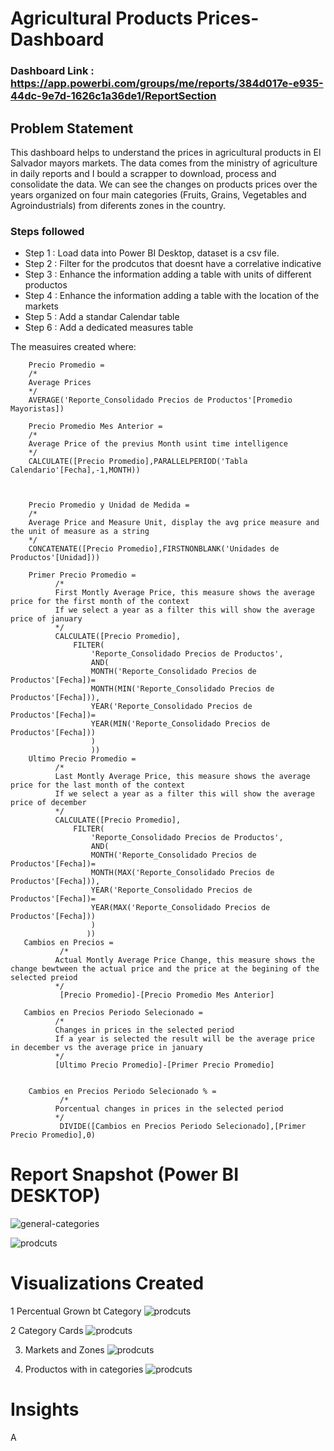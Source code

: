 # Agricultural Products Prices-Dashboard

### Dashboard Link : https://app.powerbi.com/groups/me/reports/384d017e-e935-44dc-9e7d-1626c1a36de1/ReportSection

## Problem Statement

This dashboard helps to understand the prices in agricultural products in El Salvador mayors markets. The data comes from the ministry of agriculture in daily reports and I bould a scrapper to download, process and consolidate the data. We can see the changes on products prices over the years organized on four main categories (Fruits, Grains, Vegetables and Agroindustrials) from diferents zones in the country.

### Steps followed 

- Step 1 : Load data into Power BI Desktop, dataset is a csv file.
- Step 2 : Filter for the prodcutos that doesnt have a correlative indicative
- Step 3 : Enhance the information adding a table with units of different productos
- Step 4 : Enhance the information adding a table with the location of the markets
- Step 5 : Add a standar Calendar table
- Step 6 : Add a dedicated measures table

The measuires created where: 
       
        Precio Promedio = 
        /*
        Average Prices
        */
        AVERAGE('Reporte_Consolidado Precios de Productos'[Promedio Mayoristas])

        Precio Promedio Mes Anterior = 
        /*
        Average Price of the previus Month usint time intelligence
        */
        CALCULATE([Precio Promedio],PARALLELPERIOD('Tabla Calendario'[Fecha],-1,MONTH))
        
        
        
        Precio Promedio y Unidad de Medida = 
        /*
        Average Price and Measure Unit, display the avg price measure and the unit of measure as a string
        */
        CONCATENATE([Precio Promedio],FIRSTNONBLANK('Unidades de Productos'[Unidad])) 
        
        Primer Precio Promedio = 
              /*
              First Montly Average Price, this measure shows the average price for the first month of the context
              If we select a year as a filter this will show the average price of january
              */
              CALCULATE([Precio Promedio],
                  FILTER(
                      'Reporte_Consolidado Precios de Productos',
                      AND(
                      MONTH('Reporte_Consolidado Precios de Productos'[Fecha])=
                      MONTH(MIN('Reporte_Consolidado Precios de Productos'[Fecha])),
                      YEAR('Reporte_Consolidado Precios de Productos'[Fecha])=
                      YEAR(MIN('Reporte_Consolidado Precios de Productos'[Fecha]))
                      )
                      ))
        Ultimo Precio Promedio =
              /*
              Last Montly Average Price, this measure shows the average price for the last month of the context
              If we select a year as a filter this will show the average price of december
              */
              CALCULATE([Precio Promedio],
                  FILTER(
                      'Reporte_Consolidado Precios de Productos',
                      AND(
                      MONTH('Reporte_Consolidado Precios de Productos'[Fecha])=
                      MONTH(MAX('Reporte_Consolidado Precios de Productos'[Fecha])),
                      YEAR('Reporte_Consolidado Precios de Productos'[Fecha])=
                      YEAR(MAX('Reporte_Consolidado Precios de Productos'[Fecha]))
                      )
                     ))
       Cambios en Precios =
               /*
              Actual Montly Average Price Change, this measure shows the change bewtween the actual price and the price at the begining of the selected preiod
              */
               [Precio Promedio]-[Precio Promedio Mes Anterior]
               
       Cambios en Precios Periodo Selecionado =
              /*
              Changes in prices in the selected period
              If a year is selected the result will be the average price in december vs the average price in january
              */
              [Ultimo Precio Promedio]-[Primer Precio Promedio]
       
        
        Cambios en Precios Periodo Selecionado % =
               /*
              Porcentual changes in prices in the selected period
              */
               DIVIDE([Cambios en Precios Periodo Selecionado],[Primer Precio Promedio],0)

 
 # Report Snapshot (Power BI DESKTOP)
![general-categories](https://github.com/MarioSolano98/analyzing-prices-of-agronomicproducts/blob/main/analizing-agriculturalproductos-prices-dashboard2.png)

![prodcuts](https://github.com/MarioSolano98/analyzing-prices-of-agronomicproducts/blob/main/analizing-agriculturalproductos-prices-dashboard1.png)

# Visualizations Created

1 Percentual Grown bt Category
![prodcuts](https://github.com/MarioSolano98/analyzing-prices-of-agronomicproducts/blob/main/Percentual%20Changes%20Line%20Chart.png)

2 Category Cards
![prodcuts](https://github.com/MarioSolano98/analyzing-prices-of-agronomicproducts/blob/main/Category%20KPI%20card.png)

3. Markets and Zones
![prodcuts](https://github.com/MarioSolano98/analyzing-prices-of-agronomicproducts/blob/main/Markets%20and%20Zones%20Map.png)

4. Productos with in categories
![prodcuts](https://github.com/MarioSolano98/analyzing-prices-of-agronomicproducts/blob/main/Product%20within%20Subcategory%20Line%20Chart.png)


# Insights

A 
 



